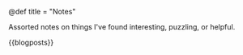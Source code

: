 @def title = "Notes"

Assorted notes on things I've found interesting, puzzling, or helpful.

{{blogposts}}
